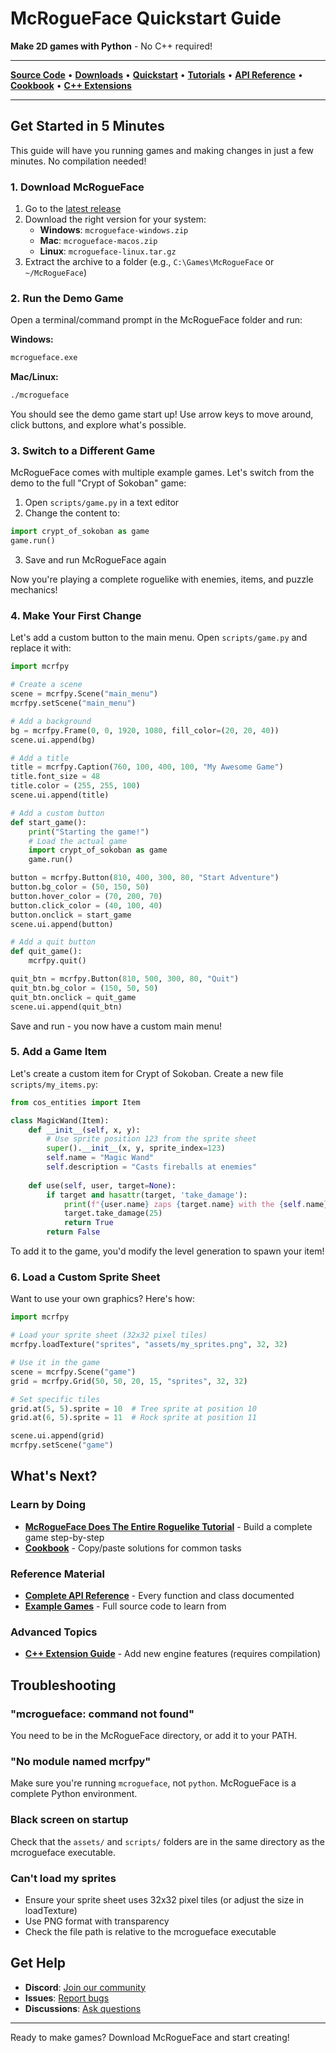 # McRogueFace Quickstart Guide

**Make 2D games with Python** - No C++ required!

---

[**Source Code**](https://github.com/jmccardle/McRogueFace) • [**Downloads**](https://github.com/jmccardle/McRogueFace/releases) • **[Quickstart](https://mcrogueface.github.io/quickstart)** • [**Tutorials**](https://mcrogueface.github.io/tutorials) • [**API Reference**](https://mcrogueface.github.io/api) • [**Cookbook**](https://mcrogueface.github.io/cookbook) • [**C++ Extensions**](https://mcrogueface.github.io/extending-cpp)

---

## Get Started in 5 Minutes

This guide will have you running games and making changes in just a few minutes. No compilation needed!

### 1. Download McRogueFace

1. Go to the [latest release](https://github.com/jmccardle/McRogueFace/releases/latest)
2. Download the right version for your system:
   - **Windows**: `mcrogueface-windows.zip`
   - **Mac**: `mcrogueface-macos.zip`
   - **Linux**: `mcrogueface-linux.tar.gz`
3. Extract the archive to a folder (e.g., `C:\Games\McRogueFace` or `~/McRogueFace`)

### 2. Run the Demo Game

Open a terminal/command prompt in the McRogueFace folder and run:

**Windows:**
```cmd
mcrogueface.exe
```

**Mac/Linux:**
```bash
./mcrogueface
```

You should see the demo game start up! Use arrow keys to move around, click buttons, and explore what's possible.

### 3. Switch to a Different Game

McRogueFace comes with multiple example games. Let's switch from the demo to the full "Crypt of Sokoban" game:

1. Open `scripts/game.py` in a text editor
2. Change the content to:
```python
import crypt_of_sokoban as game
game.run()
```
3. Save and run McRogueFace again

Now you're playing a complete roguelike with enemies, items, and puzzle mechanics!

### 4. Make Your First Change

Let's add a custom button to the main menu. Open `scripts/game.py` and replace it with:

```python
import mcrfpy

# Create a scene
scene = mcrfpy.Scene("main_menu")
mcrfpy.setScene("main_menu")

# Add a background
bg = mcrfpy.Frame(0, 0, 1920, 1080, fill_color=(20, 20, 40))
scene.ui.append(bg)

# Add a title
title = mcrfpy.Caption(760, 100, 400, 100, "My Awesome Game")
title.font_size = 48
title.color = (255, 255, 100)
scene.ui.append(title)

# Add a custom button
def start_game():
    print("Starting the game!")
    # Load the actual game
    import crypt_of_sokoban as game
    game.run()

button = mcrfpy.Button(810, 400, 300, 80, "Start Adventure")
button.bg_color = (50, 150, 50)
button.hover_color = (70, 200, 70)
button.click_color = (40, 100, 40)
button.onclick = start_game
scene.ui.append(button)

# Add a quit button
def quit_game():
    mcrfpy.quit()

quit_btn = mcrfpy.Button(810, 500, 300, 80, "Quit")
quit_btn.bg_color = (150, 50, 50)
quit_btn.onclick = quit_game
scene.ui.append(quit_btn)
```

Save and run - you now have a custom main menu!

### 5. Add a Game Item

Let's create a custom item for Crypt of Sokoban. Create a new file `scripts/my_items.py`:

```python
from cos_entities import Item

class MagicWand(Item):
    def __init__(self, x, y):
        # Use sprite position 123 from the sprite sheet
        super().__init__(x, y, sprite_index=123)
        self.name = "Magic Wand"
        self.description = "Casts fireballs at enemies"
        
    def use(self, user, target=None):
        if target and hasattr(target, 'take_damage'):
            print(f"{user.name} zaps {target.name} with the {self.name}!")
            target.take_damage(25)
            return True
        return False
```

To add it to the game, you'd modify the level generation to spawn your item!

### 6. Load a Custom Sprite Sheet

Want to use your own graphics? Here's how:

```python
import mcrfpy

# Load your sprite sheet (32x32 pixel tiles)
mcrfpy.loadTexture("sprites", "assets/my_sprites.png", 32, 32)

# Use it in the game
scene = mcrfpy.Scene("game")
grid = mcrfpy.Grid(50, 50, 20, 15, "sprites", 32, 32)

# Set specific tiles
grid.at(5, 5).sprite = 10  # Tree sprite at position 10
grid.at(6, 5).sprite = 11  # Rock sprite at position 11

scene.ui.append(grid)
mcrfpy.setScene("game")
```

## What's Next?

### Learn by Doing
- **[McRogueFace Does The Entire Roguelike Tutorial](https://mcrogueface.github.io/tutorials)** - Build a complete game step-by-step
- **[Cookbook](https://mcrogueface.github.io/cookbook)** - Copy/paste solutions for common tasks

### Reference Material  
- **[Complete API Reference](https://mcrogueface.github.io/api)** - Every function and class documented
- **[Example Games](https://github.com/jmccardle/McRogueFace/tree/main/examples)** - Full source code to learn from

### Advanced Topics
- **[C++ Extension Guide](https://mcrogueface.github.io/extending-cpp)** - Add new engine features (requires compilation)

## Troubleshooting

### "mcrogueface: command not found"
You need to be in the McRogueFace directory, or add it to your PATH.

### "No module named mcrfpy"
Make sure you're running `mcrogueface`, not `python`. McRogueFace is a complete Python environment.

### Black screen on startup
Check that the `assets/` and `scripts/` folders are in the same directory as the mcrogueface executable.

### Can't load my sprites
- Ensure your sprite sheet uses 32x32 pixel tiles (or adjust the size in loadTexture)
- Use PNG format with transparency
- Check the file path is relative to the mcrogueface executable

## Get Help

- **Discord**: [Join our community](https://discord.gg/mcrogueface)
- **Issues**: [Report bugs](https://github.com/jmccardle/McRogueFace/issues)
- **Discussions**: [Ask questions](https://github.com/jmccardle/McRogueFace/discussions)

---

Ready to make games? Download McRogueFace and start creating!
